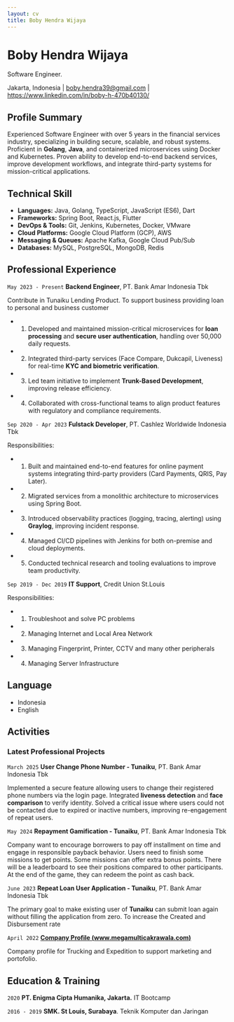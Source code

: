 ```yaml
---
layout: cv
title: Boby Hendra Wijaya
---
```

# Boby Hendra Wijaya
Software Engineer.

<div id="webaddress">
<text>Jakarta, Indonesia</text>
| <a href="mailto:boby.hendra39@gmail.com">boby.hendra39@gmail.com</a>
| <a href="https://www.linkedin.com/in/boby-h-470b40130/">https://www.linkedin.com/in/boby-h-470b40130/</a>
</div>


## Profile Summary
Experienced Software Engineer with over 5 years in the financial services industry, specializing in building secure, scalable, and robust systems. Proficient in **Golang**, **Java**, and containerized microservices using Docker and Kubernetes. Proven ability to develop end-to-end backend services, improve development workflows, and integrate third-party systems for mission-critical applications.
## Technical Skill
- **Languages:** Java, Golang, TypeScript, JavaScript (ES6), Dart
- **Frameworks:** Spring Boot, React.js, Flutter
- **DevOps & Tools:** Git, Jenkins, Kubernetes, Docker, VMware
- **Cloud Platforms:** Google Cloud Platform (GCP), AWS
- **Messaging & Queues:** Apache Kafka, Google Cloud Pub/Sub
- **Databases:** MySQL, PostgreSQL, MongoDB, Redis

## Professional Experience

`May 2023 - Present`
__Backend Engineer__, PT. Bank Amar Indonesia Tbk

Contribute in Tunaiku Lending Product. To support business providing loan to personal and business customer
- 1) Developed and maintained mission-critical microservices for **loan processing** and **secure user authentication**, handling over 50,000 daily requests.
- 2) Integrated third-party services (Face Compare, Dukcapil, Liveness) for real-time **KYC and biometric verification**.
- 3) Led team initiative to implement **Trunk-Based Development**, improving release efficiency.
- 4) Collaborated with cross-functional teams to align product features with regulatory and compliance requirements.

`Sep 2020 - Apr 2023`
__Fulstack Developer__, PT. Cashlez Worldwide Indonesia Tbk

Responsibilities:
- 1) Built and maintained end-to-end features for online payment systems integrating third-party providers (Card Payments, QRIS, Pay Later).
- 2) Migrated services from a monolithic architecture to microservices using Spring Boot.
- 3) Introduced observability practices (logging, tracing, alerting) using **Graylog**, improving incident response.
- 4) Managed CI/CD pipelines with Jenkins for both on-premise and cloud deployments.
- 5) Conducted technical research and tooling evaluations to improve team productivity.

`Sep 2019 - Dec 2019`
__IT Support__, Credit Union St.Louis

Responsibilities:
- 1) Troubleshoot and solve PC problems
- 2) Managing Internet and Local Area Network
- 3) Managing Fingerprint, Printer, CCTV and many other peripherals
- 4) Managing Server Infrastructure

## Language
- Indonesia
- English

<!-- <div style="page-break-after: always;"></div> -->
## Activities
### Latest Professional Projects
`March 2025`
**User Change Phone Number - Tunaiku**, PT. Bank Amar Indonesia Tbk

Implemented a secure feature allowing users to change their registered phone numbers via the login page. Integrated **liveness detection** and **face comparison** to verify identity. Solved a critical issue where users could not be contacted due to expired or inactive numbers, improving re-engagement of repeat users.

`May 2024`
**Repayment Gamification - Tunaiku**,  PT. Bank Amar Indonesia Tbk

Company want to encourage borrowers to pay off installment on time and engage in responsible payback behavior.
Users need to finish some missions to get points. Some missions can offer extra bonus points. There will be a leaderboard to see their positions compared to other participants.
At the end of the game, they can redeem the point as cash back.

`June 2023`
**Repeat Loan User Application - Tunaiku**,  PT. Bank Amar Indonesia Tbk

The primary goal to make existing user of **Tunaiku** can submit loan again without filling the application from zero.
To increase the Created and Disbursement rate

`April 2022`
[**Company Profile (www.megamulticakrawala.com)**](https://www.megamulticakrawala.com)

Company profile for Trucking and Expedition to support marketing and portofolio. 

## Education & Training

`2020`
__PT. Enigma Cipta Humanika, Jakarta.__ IT Bootcamp

`2016 - 2019`
__SMK. St Louis, Surabaya__. Teknik Komputer dan Jaringan

<!-- ### Footer
Last updated: August 2025 -->

